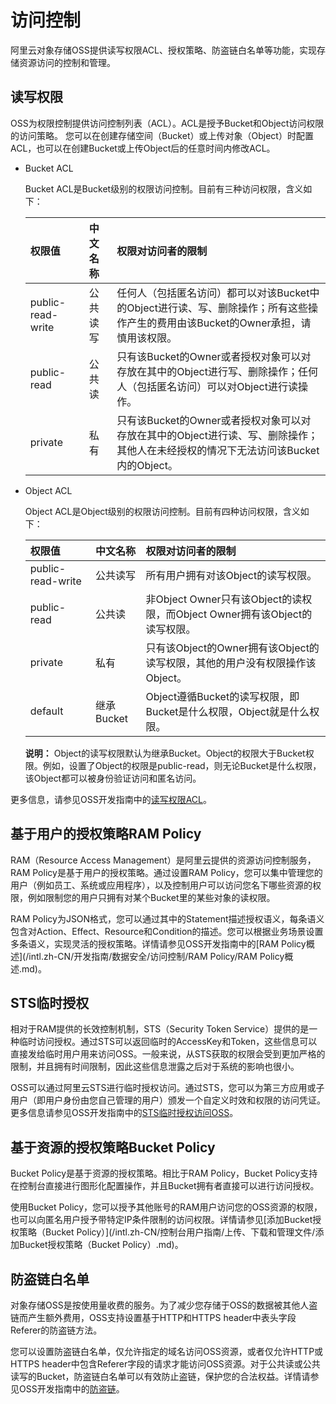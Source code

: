 # 访问控制

阿里云对象存储OSS提供读写权限ACL、授权策略、防盗链白名单等功能，实现存储资源访问的控制和管理。

## 读写权限

OSS为权限控制提供访问控制列表（ACL）。ACL是授予Bucket和Object访问权限的访问策略。 您可以在创建存储空间（Bucket）或上传对象（Object）时配置ACL，也可以在创建Bucket或上传Object后的任意时间内修改ACL。

-   Bucket ACL

    Bucket ACL是Bucket级别的权限访问控制。目前有三种访问权限，含义如下：

    |权限值|中文名称|权限对访问者的限制|
    |:--|:---|:--------|
    |public-read-write|公共读写|任何人（包括匿名访问）都可以对该Bucket中的Object进行读、写、删除操作；所有这些操作产生的费用由该Bucket的Owner承担，请慎用该权限。|
    |public-read|公共读|只有该Bucket的Owner或者授权对象可以对存放在其中的Object进行写、删除操作；任何人（包括匿名访问）可以对Object进行读操作。|
    |private|私有|只有该Bucket的Owner或者授权对象可以对存放在其中的Object进行读、写、删除操作；其他人在未经授权的情况下无法访问该Bucket内的Object。|

-   Object ACL

    Object ACL是Object级别的权限访问控制。目前有四种访问权限，含义如下：

    |权限值|中文名称|权限对访问者的限制|
    |:--|:---|:--------|
    |public-read-write|公共读写|所有用户拥有对该Object的读写权限。|
    |public-read|公共读|非Object Owner只有该Object的读权限，而Object Owner拥有该Object的读写权限。|
    |private|私有|只有该Object的Owner拥有该Object的读写权限，其他的用户没有权限操作该Object。|
    |default|继承Bucket|Object遵循Bucket的读写权限，即Bucket是什么权限，Object就是什么权限。|

    **说明：** Object的读写权限默认为继承Bucket。Object的权限大于Bucket权限。例如，设置了Object的权限是public-read，则无论Bucket是什么权限，该Object都可以被身份验证访问和匿名访问。


更多信息，请参见OSS开发指南中的[读写权限ACL](/intl.zh-CN/开发指南/数据安全/访问控制/读写权限ACL.md)。

## 基于用户的授权策略RAM Policy

RAM（Resource Access Management）是阿里云提供的资源访问控制服务，RAM Policy是基于用户的授权策略。通过设置RAM Policy，您可以集中管理您的用户（例如员工、系统或应用程序），以及控制用户可以访问您名下哪些资源的权限，例如限制您的用户只拥有对某个Bucket里的某些对象的读权限。

RAM Policy为JSON格式，您可以通过其中的Statement描述授权语义，每条语义包含对Action、Effect、Resource和Condition的描述。您可以根据业务场景设置多条语义，实现灵活的授权策略。详情请参见OSS开发指南中的[RAM Policy概述](/intl.zh-CN/开发指南/数据安全/访问控制/RAM Policy/RAM Policy概述.md)。

## STS临时授权

相对于RAM提供的长效控制机制，STS（Security Token Service）提供的是一种临时访问授权。通过STS可以返回临时的AccessKey和Token，这些信息可以直接发给临时用户用来访问OSS。一般来说，从STS获取的权限会受到更加严格的限制，并且拥有时间限制，因此这些信息泄露之后对于系统的影响也很小。

OSS可以通过阿里云STS进行临时授权访问。通过STS，您可以为第三方应用或子用户（即用户身份由您自己管理的用户）颁发一个自定义时效和权限的访问凭证。更多信息请参见OSS开发指南中的[STS临时授权访问OSS](/intl.zh-CN/开发指南/数据安全/访问控制/STS临时授权访问OSS.md)。

## 基于资源的授权策略Bucket Policy

Bucket Policy是基于资源的授权策略。相比于RAM Policy，Bucket Policy支持在控制台直接进行图形化配置操作，并且Bucket拥有者直接可以进行访问授权。

使用Bucket Policy，您可以授予其他账号的RAM用户访问您的OSS资源的权限，也可以向匿名用户授予带特定IP条件限制的访问权限。详情请参见[添加Bucket授权策略（Bucket Policy）](/intl.zh-CN/控制台用户指南/上传、下载和管理文件/添加Bucket授权策略（Bucket Policy）.md)。

## 防盗链白名单

对象存储OSS是按使用量收费的服务。为了减少您存储于OSS的数据被其他人盗链而产生额外费用，OSS支持设置基于HTTP和HTTPS header中表头字段Referer的防盗链方法。

您可以设置防盗链白名单，仅允许指定的域名访问OSS资源，或者仅允许HTTP或HTTPS header中包含Referer字段的请求才能访问OSS资源。对于公共读或公共读写的Bucket，防盗链白名单可以有效防止盗链，保护您的合法权益。详情请参见OSS开发指南中的[防盗链](/intl.zh-CN/开发指南/数据安全/访问控制/防盗链.md)。

